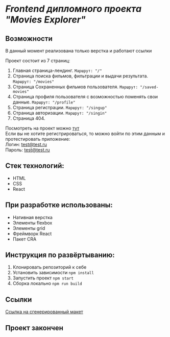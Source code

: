 ***Frontend дипломного проекта "Movies Explorer"***
===================================================

## Возможности <br>
В данный момент реализована только верстка и работают ссылки<br>

Проект состоит из 7 страниц:
  1. Главная страница-лендинг. `Маршрут: "/"`
  2. Страница поиска фильмов, фильтрации и выдачи результата. `Маршрут: "/movies"`
  3. Страница Сохраненных фильмов пользователя. `Маршрут: "/saved-movies"`
  4. Страница профиля пользователя с возможностью поменять свои данные. `Маршрут: "/profile"`
  5. Страница регистрации. `Маршрут: "/singup"`
  6. Страница авторизации.  `Маршрут: "/singin"`
  7. Страница 404.

Посмотреть на проект можно [тут](https://milenium666-mesto.online) <br>
Если вы не хотите регистрироваться, то можно войти по этим данным и протестировать приложение:<br>
Логин: test@test.ru<br>
Пароль: test@test.ru<br>

## Стек технологий:<br>
* HTML<br>
* CSS<br>
* React<br>
## При разработке использованы:
* Нативная верстка
* Элементы flexbox
* Элементы grid
* Фреймворк React
* Пакет CRA
## Инструкция по развёртыванию:<br>
  1. Клонировать репозиторий к себе<br>
  2. Установить зависимости `npm install`<br>
  3. Запустить проект `npm start`<br>
  4. Сборка локально `npm run build`<br>
## Ссылки
[Ссылка на сгенерированный макет](https://www.figma.com/file/t8tVilRDwkqAQRQtsisd70/?node-id=891%3A3857)  

## Проект закончен

